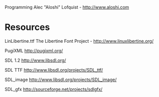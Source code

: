 Programming
	Alec "Aloshi" Lofquist - http://www.aloshi.com


Resources
=========

LinLibertine.ttf
	The Libertine Font Project - http://www.linuxlibertine.org/

PugiXML
	http://pugixml.org/

SDL 1.2
	http://www.libsdl.org/

SDL TTF
	http://www.libsdl.org/projects/SDL_ttf/

SDL_image
	http://www.libsdl.org/projects/SDL_image/

SDL_gfx
	http://sourceforge.net/projects/sdlgfx/
